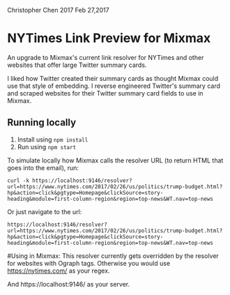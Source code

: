 Christopher Chen 2017 Feb 27,2017 
# NYTimes Link Preview for Mixmax
An upgrade to Mixmax's current link resolver for NYTimes and other websites that offer large Twitter summary cards.

I liked how Twitter created their summary cards as thought
Mixmax could use that style of embedding. I reverse engineered
Twitter's summary card and scraped websites for their
Twitter summary card fields to use in Mixmax.


## Running locally

1. Install using `npm install`
2. Run using `npm start`

To simulate locally how Mixmax calls the resolver URL (to return HTML that goes into the email), run:

```
curl -k https://localhost:9146/resolver?url=https://www.nytimes.com/2017/02/26/us/politics/trump-budget.html?hp&action=click&pgtype=Homepage&clickSource=story-heading&module=first-column-region&region=top-news&WT.nav=top-news
```

Or just navigate to the url:
```
https://localhost:9146/resolver?url=https://www.nytimes.com/2017/02/26/us/politics/trump-budget.html?hp&action=click&pgtype=Homepage&clickSource=story-heading&module=first-column-region&region=top-news&WT.nav=top-news
```

#Using in Mixmax:
This resolver currently gets overridden by the resolver for websites with Ograph tags.
Otherwise you would use
https://nytimes.com/
as your regex.

And https://localhost:9146/ as your server.
